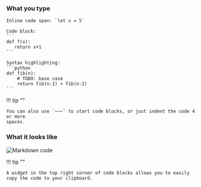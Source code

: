 ### What you type

~~~
Inline code span: `let x = 5`

Code block:
```
def f(x):
   return x+1
```

Syntax highlighting:
```python
def fib(n):
    # TODO: base case
    return fib(n-1) + fib(n-2)
```
~~~

!!! tip ""

    You can also use `~~~` to start code blocks, or just indent the code 4 or more
    spaces.


### What it looks like

![Markdown code](/static/images/help/markdown-code.png)

!!! tip ""

    A widget in the top right corner of code blocks allows you to easily
    copy the code to your clipboard.
